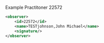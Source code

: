 Example Practitoner 22572

```xml
<observer>
    <id>22572</id>
    <name>TESTjohnson,John Michael</name>
    <signature/>
</observer>
```
